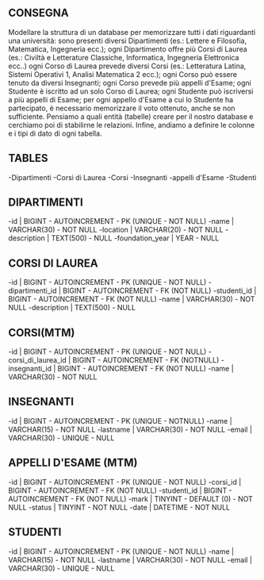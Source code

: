 ## CONSEGNA

Modellare la struttura di un database per memorizzare tutti i dati riguardanti una università:
sono presenti diversi Dipartimenti (es.: Lettere e Filosofia, Matematica, Ingegneria ecc.);
ogni Dipartimento offre più Corsi di Laurea (es.: Civiltà e Letterature Classiche, Informatica, Ingegneria Elettronica ecc..)
ogni Corso di Laurea prevede diversi Corsi (es.: Letteratura Latina, Sistemi Operativi 1, Analisi Matematica 2 ecc.);
ogni Corso può essere tenuto da diversi Insegnanti;
ogni Corso prevede più appelli d'Esame;
ogni Studente è iscritto ad un solo Corso di Laurea;
ogni Studente può iscriversi a più appelli di Esame;
per ogni appello d'Esame a cui lo Studente ha partecipato, è necessario memorizzare il voto ottenuto, anche se non sufficiente. Pensiamo a quali entità (tabelle) creare per il nostro database e cerchiamo poi di stabilirne le relazioni. Infine, andiamo a definire le colonne e i tipi di dato di ogni tabella.

## TABLES
-Dipartimenti
-Corsi di Laurea
-Corsi
-Insegnanti
-appelli d'Esame
-Studenti

## DIPARTIMENTI
-id | BIGINT - AUTOINCREMENT - PK (UNIQUE - NOT NULL)
-name | VARCHAR(30) - NOT NULL
-location | VARCHAR(20) - NOT NULL
-description | TEXT(500) - NULL
-foundation_year | YEAR - NULL

## CORSI DI LAUREA
-id | BIGINT - AUTOINCREMENT - PK (UNIQUE - NOT NULL)
-dipartimenti_id | BIGINT - AUTOINCREMENT - FK (NOT NULL)
-studenti_id | BIGINT - AUTOINCREMENT - FK (NOT NULL)
-name | VARCHAR(30) - NOT NULL
-description | TEXT(500) - NULL

## CORSI(MTM)
-id | BIGINT - AUTOINCREMENT - PK (UNIQUE - NOT NULL)
-corsi_di_laurea_id | BIGINT - AUTOINCREMENT - FK (NOTNULL)
-insegnanti_id | BIGINT - AUTOINCREMENT - FK (NOT NULL)
-name | VARCHAR(30) - NOT NULL

## INSEGNANTI
-id | BIGINT - AUTOINCREMENT - PK (UNIQUE - NOTNULL)
-name | VARCHAR(15) - NOT NULL
-lastname | VARCHAR(30) - NOT NULL
-email | VARCHAR(30) - UNIQUE - NULL

## APPELLI D'ESAME (MTM)
-id | BIGINT - AUTOINCREMENT - PK (UNIQUE - NOT NULL)
-corsi_id | BIGINT - AUTOINCREMENT - FK (NOT NULL)
-studenti_id | BIGINT - AUTOINCREMENT - FK (NOT NULL)
-mark | TINYINT - DEFAULT (0) - NOT NULL
-status | TINYINT - NOT NULL
-date | DATETIME - NOT NULL

## STUDENTI
-id | BIGINT - AUTOINCREMENT - PK (UNIQUE - NOT NULL)
-name | VARCHAR(15) - NOT NULL
-lastname | VARCHAR(30) - NOT NULL
-email | VARCHAR(30) - UNIQUE - NULL